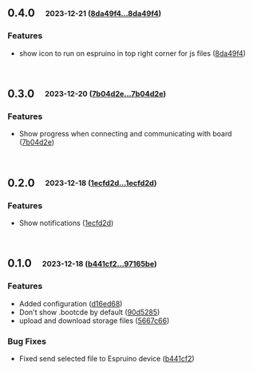 ## **0.4.0**&emsp;<sub><sup>2023-12-21 ([8da49f4...8da49f4](https://github.com/mariusgundersen/EspruinoVSCode/compare/8da49f4787904ca1a60f216b49110a21ecf73b62...8da49f4787904ca1a60f216b49110a21ecf73b62?diff=split))</sup></sub>

### Features

- show icon to run on espruino in top right corner for js files ([8da49f4](https://github.com/mariusgundersen/EspruinoVSCode/commit/8da49f4787904ca1a60f216b49110a21ecf73b62))

<br>

## **0.3.0**&emsp;<sub><sup>2023-12-20 ([7b04d2e...7b04d2e](https://github.com/mariusgundersen/EspruinoVSCode/compare/7b04d2ef791ba4e46816ce4972c609c629eb2b1a...7b04d2ef791ba4e46816ce4972c609c629eb2b1a?diff=split))</sup></sub>

### Features

- Show progress when connecting and communicating with board ([7b04d2e](https://github.com/mariusgundersen/EspruinoVSCode/commit/7b04d2ef791ba4e46816ce4972c609c629eb2b1a))

<br>

## **0.2.0**&emsp;<sub><sup>2023-12-18 ([1ecfd2d...1ecfd2d](https://github.com/mariusgundersen/EspruinoVSCode/compare/1ecfd2deb145cb0d0226571301982e5715096a94...1ecfd2deb145cb0d0226571301982e5715096a94?diff=split))</sup></sub>

### Features

- Show notifications ([1ecfd2d](https://github.com/mariusgundersen/EspruinoVSCode/commit/1ecfd2deb145cb0d0226571301982e5715096a94))

<br>

## **0.1.0**&emsp;<sub><sup>2023-12-18 ([b441cf2...97165be](https://github.com/mariusgundersen/EspruinoVSCode/compare/b441cf29105ad94b5161d40902c599b5bdaf6e33...97165bed01c4633a22ebf3cb7f5d7a0d02a61c50?diff=split))</sup></sub>

### Features

- Added configuration ([d16ed68](https://github.com/mariusgundersen/EspruinoVSCode/commit/d16ed68c2238e1337d3766d16c548d4e0868c9d1))
- Don't show \.bootcde by default ([90d5285](https://github.com/mariusgundersen/EspruinoVSCode/commit/90d5285dcb4d7b4613195c2cdb0477d8f7143b1a))
- upload and download storage files ([5667c66](https://github.com/mariusgundersen/EspruinoVSCode/commit/5667c661b55e279ff8879ca61710a19b3192b86d))

### Bug Fixes

- Fixed send selected file to Espruino device ([b441cf2](https://github.com/mariusgundersen/EspruinoVSCode/commit/b441cf29105ad94b5161d40902c599b5bdaf6e33))

